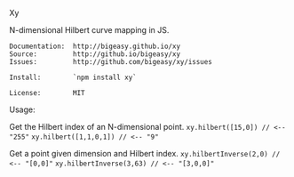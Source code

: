 Xy

N-dimensional Hilbert curve mapping in JS.

    Documentation:  http://bigeasy.github.io/xy
    Source:         http://github.io/bigeasy/xy
    Issues:         http://github.com/bigeasy/xy/issues

    Install:        `npm install xy`

    License:        MIT

Usage:

Get the Hilbert index of an N-dimensional point.
`xy.hilbert([15,0]) // <-- "255"`
`xy.hilbert([1,1,0,1]) // <-- "9"`

Get a point given dimension and Hilbert index.
`xy.hilbertInverse(2,0) // <-- "[0,0]"`
`xy.hilbertInverse(3,63) // <-- "[3,0,0]"`
